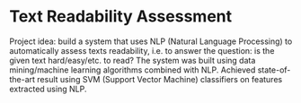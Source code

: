 
# Text Readability Assessment
 Project idea: build a system that uses NLP (Natural Language Processing) to automatically assess texts readability, i.e. to answer the question: is the given text hard/easy/etc. to read?
The system was built using data mining/machine learning algorithms combined with NLP.
Achieved state-of-the-art result using SVM (Support Vector Machine) classifiers on features extracted using NLP.
